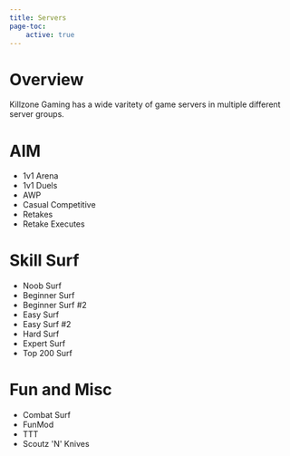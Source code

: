 ```yaml
---
title: Servers
page-toc:
    active: true
---
```


# Overview
Killzone Gaming has a wide varitety of game servers in multiple different server groups.

# AIM
- 1v1 Arena
- 1v1 Duels
- AWP
- Casual Competitive
- Retakes
- Retake Executes

# Skill Surf
- Noob Surf
- Beginner Surf
- Beginner Surf #2
- Easy Surf
- Easy Surf #2
- Hard Surf
- Expert Surf
- Top 200 Surf

# Fun and Misc
- Combat Surf
- FunMod
- TTT
- Scoutz 'N' Knives